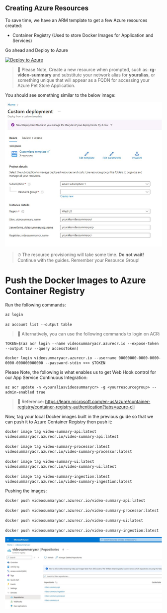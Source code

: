 ## Creating Azure Resources

To save time, we have an ARM template to get a few Azure resources created:

- Container Registry (Used to store Docker Images for Application and Services)

Go ahead and Deploy to Azure

[![Deploy to Azure](https://aka.ms/deploytoazurebutton)](https://portal.azure.com/#create/Microsoft.Template/uri/https%3A%2F%2Fraw.githubusercontent.com%2Ffelipecembranelli%2Fyoutubeblink%2Frefs%2Fheads%2FNEW_ARCHITECTURE%2F03-Push-the-docker-images-to-acr%2Fazuredeploy.json)

> 📝 Please Note, Create a new resource when prompted, such as: **rg-video-summary** and substitute your network alias for **youralias**, or something unique that will appear as a FQDN for accessing your Azure Pet Store Application.

You should see something similar to the below image:

![alt text](../img/azure_deploy_template.JPG)

> ⏱ The resource provisioning will take some time. **Do not wait!** Continue with the guides. Remember your Resource Group!

# Push the Docker Images to Azure Container Registry

Run the following commands:

```
az login

az account list --output table
```

> 📝 Alternatively, you can use the following commands to login on ACR:

```
TOKEN=$(az acr login --name videosummaryacr.azurecr.io --expose-token --output tsv --query accessToken)
```

```
docker login videosummaryacr.azurecr.io --username 00000000-0000-0000-0000-000000000000 --password-stdin <<< $TOKEN
```

Please Note, the following is what enables us to get Web Hook control for our App Service Continuous Integration:

```
az acr update -n <youraliasvideosummarycr> -g <yourresourcegroup> --admin-enabled true
```

> 📝 Reference: https://learn.microsoft.com/en-us/azure/container-registry/container-registry-authentication?tabs=azure-cli

Now, tag your local Docker images built in the previous guide so that we can push it to Azure Container Registry then push it:

```
docker image tag video-summary-api:latest videosummaryacr.azurecr.io/video-summary-api:latest

docker image tag video-summary-processor:latest videosummaryacr.azurecr.io/video-summary-processor:latest

docker image tag video-summary-ui:latest videosummaryacr.azurecr.io/video-summary-ui:latest

docker image tag video-summary-ingestion:latest videosummaryacr.azurecr.io/video-summary-ingestion:latest
```

Pushing the images:

```
docker push videosummaryacr.azurecr.io/video-summary-api:latest

docker push videosummaryacr.azurecr.io/video-summary-processor:latest

docker push videosummaryacr.azurecr.io/video-summary-ui:latest

docker push videosummaryacr.azurecr.io/video-summary-ingestion:latest
```

![alt text](../img/acr_after_push.JPG)